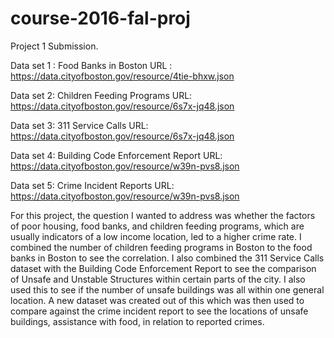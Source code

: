 # course-2016-fal-proj

Project 1 Submission. 

Data set 1 : Food Banks in Boston 
URL : https://data.cityofboston.gov/resource/4tie-bhxw.json

Data set 2: Children Feeding Programs 
URL: https://data.cityofboston.gov/resource/6s7x-jq48.json

Data set 3: 311 Service Calls 
URL: https://data.cityofboston.gov/resource/6s7x-jq48.json

Data set 4: Building Code Enforcement Report 
URL: https://data.cityofboston.gov/resource/w39n-pvs8.json

Data set 5: Crime Incident Reports 
URL: https://data.cityofboston.gov/resource/w39n-pvs8.json


For this project, the question I wanted to address was whether the factors of poor housing, food banks,
and children feeding programs, which are usually indicators of a low income location, led to 
a higher crime rate.  I combined the number of children feeding programs in Boston to the food banks
in Boston to see the correlation.   I also combined the 311 Service Calls dataset with the Building Code Enforcement Report
to see the comparison of Unsafe and Unstable Structures within certain parts of the city. I also used this to see
if the number of unsafe buildings was all within one general location. A new dataset was created out of this which was then used
to compare against the crime incident report to see the locations of unsafe buildings, assistance with food, in relation
to reported crimes. 